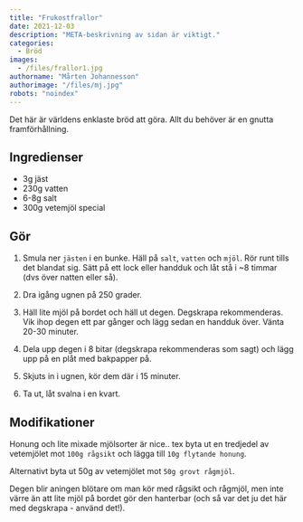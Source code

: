 ```yaml
---
title: "Frukostfrallor"
date: 2021-12-03
description: "META-beskrivning av sidan är viktigt."
categories:
  - Bröd
images:
  - /files/frallor1.jpg
authorname: "Mårten Johannesson"
authorimage: "/files/mj.jpg"
robots: "noindex"
---
```


Det här är världens enklaste bröd att göra. Allt du behöver är en gnutta framförhållning.
<!--more-->
## Ingredienser

* 3g jäst
* 230g vatten
* 6-8g salt
* 300g vetemjöl special

## Gör

1. Smula ner `jästen` i en bunke. Häll på `salt`, `vatten` och `mjöl`. Rör runt tills det blandat sig. Sätt på ett lock eller handduk och låt stå i ~8 timmar (dvs över natten eller så).

2. Dra igång ugnen på 250 grader.

3. Häll lite mjöl på bordet och häll ut degen. Degskrapa rekommenderas. Vik ihop degen ett par gånger och lägg sedan en handduk över. Vänta 20-30 minuter.

4. Dela upp degen i 8 bitar (degskrapa rekommenderas som sagt) och lägg upp på en plåt med bakpapper på.

5. Skjuts in i ugnen, kör dem där i 15 minuter.

6. Ta ut, låt svalna i en kvart.

## Modifikationer

Honung och lite mixade mjölsorter är nice.. tex byta ut en tredjedel av vetemjölet mot `100g rågsikt` och lägga till `10g flytande honung`.

Alternativt byta ut 50g av vetemjölet mot `50g grovt rågmjöl`.

Degen blir aningen blötare om man kör med rågsikt och rågmjöl, men inte värre än att lite mjöl på bordet gör den hanterbar (och så var det ju det här med degskrapa - använd det!).